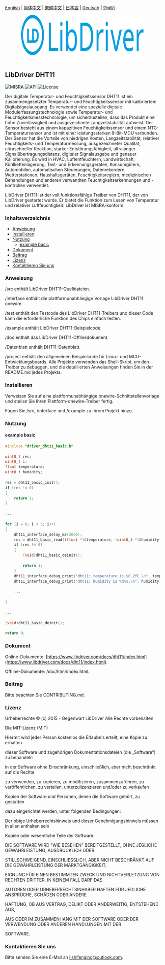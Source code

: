 [English](/README.md) | [ 简体中文](/README_zh-Hans.md) | [繁體中文](/README_zh-Hant.md) | [日本語](/README_ja.md) | [Deutsch](/README_de.md) | [한국어](/README_ko.md)

<div align=center>
<img src="/doc/image/logo.svg" width="400" height="150"/>
</div>

## LibDriver DHT11
[![MISRA](https://img.shields.io/badge/misra-compliant-brightgreen.svg)](/misra/README.md) [![API](https://img.shields.io/badge/api-reference-blue.svg)](https://www.libdriver.com/docs/dht11/index.html) [![License](https://img.shields.io/badge/license-MIT-brightgreen.svg)](/LICENSE) 

Der digitale Temperatur- und Feuchtigkeitssensor DHT11 ist ein zusammengesetzter Temperatur- und Feuchtigkeitssensor mit kalibriertem Digitalsignalausgang. Es verwendet eine spezielle digitale Modulerfassungstechnologie sowie Temperatur- und Feuchtigkeitsmesstechnologie, um sicherzustellen, dass das Produkt eine hohe Zuverlässigkeit und ausgezeichnete Langzeitstabilität aufweist. Der Sensor besteht aus einem kapazitiven Feuchtigkeitssensor und einem NTC-Temperatursensor und ist mit einer leistungsstarken 8-Bit-MCU verbunden. Der Sensor hat die Vorteile von niedrigen Kosten, Langzeitstabilität, relativer Feuchtigkeits- und Temperaturmessung, ausgezeichneter Qualität, ultraschneller Reaktion, starker Entstörungsfähigkeit, ultralanger Signalübertragungsdistanz, digitaler Signalausgabe und genauer Kalibrierung. Es wird in HVAC, Luftentfeuchtern, Landwirtschaft, Kühlkettenlagerung, Test- und Erkennungsgeräten, Konsumgütern, Automobilen, automatischen Steuerungen, Datenrekordern, Wetterstationen, Haushaltsgeräten, Feuchtigkeitsreglern, medizinischen Behandlungen und anderen verwandten Feuchtigkeitserkennungen und -kontrollen verwendet.

LibDriver DHT11 ist der voll funktionsfähige Treiber von DHT11, der von LibDriver gestartet wurde. Er bietet die Funktion zum Lesen von Temperatur und relativer Luftfeuchtigkeit. LibDriver ist MISRA-konform.

### Inhaltsverzeichnis

  - [Anweisung](#Anweisung)
  - [Installieren](#Installieren)
  - [Nutzung](#Nutzung)
    - [example basic](#example-basic)
  - [Dokument](#Dokument)
  - [Beitrag](#Beitrag)
  - [Lizenz](#Lizenz)
  - [Kontaktieren Sie uns](#Kontaktieren-Sie-uns)

### Anweisung

/src enthält LibDriver DHT11-Quelldateien.

/interface enthält die plattformunabhängige Vorlage LibDriver DHT11 onewire.

/test enthält den Testcode des LibDriver DHT11-Treibers und dieser Code kann die erforderliche Funktion des Chips einfach testen.

/example enthält LibDriver DHT11-Beispielcode.

/doc enthält das LibDriver DHT11-Offlinedokument.

/Datenblatt enthält DHT11-Datenblatt.

/project enthält den allgemeinen Beispielcode für Linux- und MCU-Entwicklungsboards. Alle Projekte verwenden das Shell-Skript, um den Treiber zu debuggen, und die detaillierten Anweisungen finden Sie in der README.md jedes Projekts.

### Installieren

Verweisen Sie auf eine plattformunabhängige onewire-Schnittstellenvorlage und stellen Sie Ihren Plattform-onewire-Treiber fertig.

Fügen Sie /src, /interface und /example zu Ihrem Projekt hinzu.

### Nutzung

#### example basic

```C
#include "driver_dht11_basic.h"

uint8_t res;
uint8_t i;
float temperature;
uint8_t humidity;

res = dht11_basic_init();
if (res != 0)
{
    return 1;
}

...

for (i = 0; i < 3; i++)
{
    dht11_interface_delay_ms(2000);
    res = dht11_basic_read((float *)&temperature, (uint8_t *)&humidity);
    if (res != 0)
    {
        (void)dht11_basic_deinit();

        return 1;
    }
    dht11_interface_debug_print("dht11: temperature is %0.2fC.\n", temperature);
    dht11_interface_debug_print("dht11: humidity is %d%%.\n", humidity); 
    
    ...
        
}

...

(void)dht11_basic_deinit();

return 0;
```

### Dokument

Online-Dokumente: [https://www.libdriver.com/docs/dht11/index.html](https://www.libdriver.com/docs/dht11/index.html).

Offline-Dokumente: /doc/html/index.html.

### Beitrag

Bitte beachten Sie CONTRIBUTING.md.

### Lizenz

Urheberrechte © (c) 2015 - Gegenwart LibDriver Alle Rechte vorbehalten



Die MIT-Lizenz (MIT)



Hiermit wird jeder Person kostenlos die Erlaubnis erteilt, eine Kopie zu erhalten

dieser Software und zugehörigen Dokumentationsdateien (die „Software“) zu behandeln

in der Software ohne Einschränkung, einschließlich, aber nicht beschränkt auf die Rechte

zu verwenden, zu kopieren, zu modifizieren, zusammenzuführen, zu veröffentlichen, zu verteilen, unterzulizenzieren und/oder zu verkaufen

Kopien der Software und Personen, denen die Software gehört, zu gestatten

dazu eingerichtet werden, unter folgenden Bedingungen:



Der obige Urheberrechtshinweis und dieser Genehmigungshinweis müssen in allen enthalten sein

Kopien oder wesentliche Teile der Software.



DIE SOFTWARE WIRD "WIE BESEHEN" BEREITGESTELLT, OHNE JEGLICHE GEWÄHRLEISTUNG, AUSDRÜCKLICH ODER

STILLSCHWEIGEND, EINSCHLIESSLICH, ABER NICHT BESCHRÄNKT AUF DIE GEWÄHRLEISTUNG DER MARKTGÄNGIGKEIT,

EIGNUNG FÜR EINEN BESTIMMTEN ZWECK UND NICHTVERLETZUNG VON RECHTEN DRITTER. IN KEINEM FALL DARF DAS

AUTOREN ODER URHEBERRECHTSINHABER HAFTEN FÜR JEGLICHE ANSPRÜCHE, SCHÄDEN ODER ANDERE

HAFTUNG, OB AUS VERTRAG, DELIKT ODER ANDERWEITIG, ENTSTEHEND AUS,

AUS ODER IM ZUSAMMENHANG MIT DER SOFTWARE ODER DER VERWENDUNG ODER ANDEREN HANDLUNGEN MIT DER

SOFTWARE.

### Kontaktieren Sie uns

Bitte senden Sie eine E-Mail an lishifenging@outlook.com.
